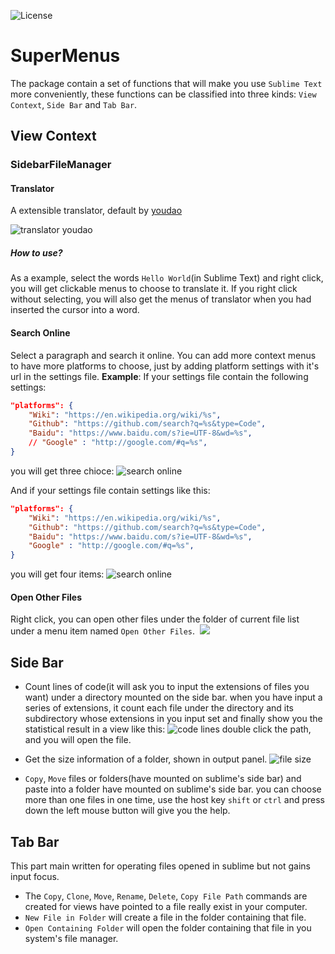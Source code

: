 ![License][license-image]


# SuperMenus
The package contain a set of functions that will make you use `Sublime Text` more conveniently, these functions can be classified into three kinds: `View Context`, `Side Bar` and `Tab Bar`.


## View Context

### SidebarFileManager
#### Translator
A extensible translator, default by [youdao](http://fanyi.youdao.com/)

![translator youdao](images/youdao.png)

##### How to use?
As a example, select the words `Hello World`(in Sublime Text) and right click, you will get clickable menus to choose to translate it. If you right click without selecting, you will also get the menus of translator when you had inserted the cursor into a word.

#### Search Online
Select a paragraph and search it online.
You can add more context menus to have more platforms to choose, just by adding platform settings with it's url in the settings file.
**Example**:
If your settings file contain the following settings:
```json
"platforms": {
    "Wiki": "https://en.wikipedia.org/wiki/%s",
    "Github": "https://github.com/search?q=%s&type=Code",
    "Baidu": "https://www.baidu.com/s?ie=UTF-8&wd=%s",
    // "Google" : "http://google.com/#q=%s",
}
```
you will get three chioce:
![search online](images/search3.png)

And if your settings file contain settings like this:
```json
"platforms": {
    "Wiki": "https://en.wikipedia.org/wiki/%s",
    "Github": "https://github.com/search?q=%s&type=Code",
    "Baidu": "https://www.baidu.com/s?ie=UTF-8&wd=%s",
    "Google" : "http://google.com/#q=%s",
}
```
you will get four items:
![search online](images/search4.png)

#### Open Other Files
Right click, you can open other files under the folder of current file list under a menu item named `Open Other Files`.
​    ![](images/open.png)


## Side Bar
- Count lines of code(it will ask you to input the extensions of files you want) under a directory mounted on the side bar. when you have input a series of extensions, it count each file under the directory and its subdirectory whose extensions in you input set and finally show you the statistical result in a view like this:
    ![code lines](images/lines.png)
    double click the path, and you will open the file.

- Get the size information of a folder, shown in output panel.
    ![file size](images/filesize.png)

- `Copy`, `Move` files or folders(have mounted on sublime's side bar) and paste into a folder have mounted on sublime's side bar.
    you can choose more than one files in one time, use the host key `shift` or `ctrl` and press down the left mouse button will give you the help.


## Tab Bar
This part main written for operating files opened in sublime but not gains input focus.

- The `Copy`, `Clone`, `Move`, `Rename`, `Delete`, `Copy File Path` commands are created for views have pointed to a file really exist in your computer.
- `New File in Folder` will create a file in the folder containing that file.
- `Open Containing Folder` will open the folder containing that file in you system's file manager.

[license-image]: https://img.shields.io/badge/license-MIT-blue.svg
